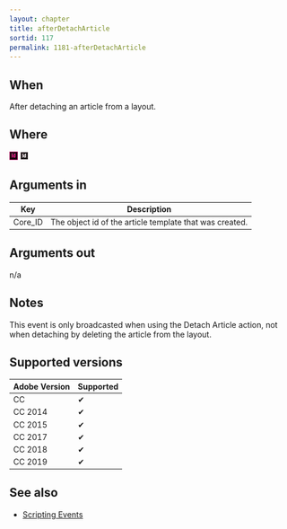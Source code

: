 ```yaml
---
layout: chapter
title: afterDetachArticle
sortid: 117
permalink: 1181-afterDetachArticle
---
```


## When

After detaching an article from a layout.

## Where

![](../../images/indesign.png "InDesign") ![](../../images/indesignserver.png "InDesign Server")

## Arguments in

|Key |Description|
|----|-----------|
|Core_ID |The object id of the article template that was created.|

## Arguments out

n/a

## Notes

This event is only broadcasted when using the Detach Article action, not when detaching by deleting the
article from the layout.

## Supported versions

| Adobe Version | Supported |
|---------------|-----------|
| CC            | ✔         |
| CC 2014       | ✔         |
| CC 2015       | ✔         |
| CC 2017       | ✔         |
| CC 2018       | ✔         |
| CC 2019       | ✔         |

## See also

* [Scripting Events](../../ScriptingEvents/index.md)